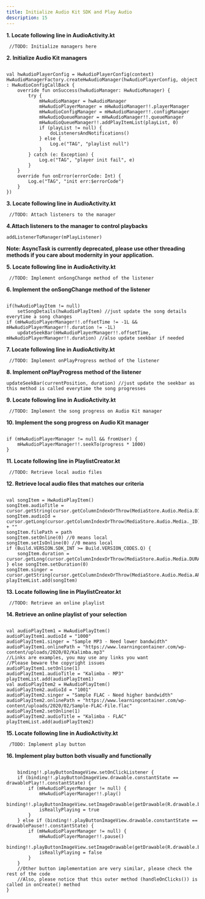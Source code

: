 ```yaml
---
title: Initialize Audio Kit SDK and Play Audio
description: 15
---
```


<p><strong>1. Locate following line in AudioActivity.kt </strong></p>
<pre><div id="copy-button10" class="copy-btn" title="Copy" onclick="copyCode(this.id)"></div><code> //TODO: Initialize managers here<span class="pln">
</span></code></pre>
<p><strong>2. Initialize Audio Kit managers</strong></p>
<pre><div id="copy-button11" class="copy-btn" title="Copy" onclick="copyCode(this.id)"></div><code>
val hwAudioPlayerConfig = HwAudioPlayerConfig(context)
HwAudioManagerFactory.createHwAudioManager(hwAudioPlayerConfig, object : HwAudioConfigCallBack {
    override fun onSuccess(hwAudioManager: HwAudioManager) {
        try {
            mHwAudioManager = hwAudioManager
            mHwAudioPlayerManager = mHwAudioManager!!.playerManager
            mHwAudioConfigManager = mHwAudioManager!!.configManager
            mHwAudioQueueManager = mHwAudioManager!!.queueManager
            mHwAudioQueueManager!!.addPlayItemList(playList, 0)
            if (playList != null) {
                doListenersAndNotifications()
            } else {
                Log.e("TAG", "playlist null")
            }
        } catch (e: Exception) {
            Log.e("TAG", "player init fail", e)
        }
    }
    override fun onError(errorCode: Int) {
        Log.e("TAG", "init err:$errorCode")
    }
})<span class="pln">
</span></code></pre>

<p><strong>3. Locate following line in AudioActivity.kt</strong></p>
<pre><div id="copy-button12" class="copy-btn" title="Copy" onclick="copyCode(this.id)"></div><code> //TODO: Attach listeners to the manager<span class="pln">
</span></code></pre>
<p><strong>4.Attach listeners to the manager to control playbacks</strong></p>
<pre><div id="copy-button13" class="copy-btn" title="Copy" onclick="copyCode(this.id)"></div><code>addListenerToManager(mPlayListener)<span class="pln">
</span></code></pre>

<aside class="special">
	<p><strong>Note: AsyncTask is currently deprecated, please use other threading methods if you care about modernity in your application.</strong></p>
</aside>

<p><strong>5. Locate following line in AudioActivity.kt</strong></p>
<pre><div id="copy-button19" class="copy-btn" title="Copy" onclick="copyCode(this.id)"></div><code> //TODO: Implement onSongChange method of the listener<span class="pln">
</span></code></pre>
<p><strong>6. Implement the onSongChange method of the listener</strong></p>
<pre><div id="copy-button20" class="copy-btn" title="Copy" onclick="copyCode(this.id)"></div><code>
if(hwAudioPlayItem != null)
    setSongDetails(hwAudioPlayItem) //just update the song details everytime a song changes
if (mHwAudioPlayerManager!!.offsetTime != -1L && mHwAudioPlayerManager!!.duration != -1L) 
    updateSeekBar(mHwAudioPlayerManager!!.offsetTime, mHwAudioPlayerManager!!.duration) //also update seekbar if needed<span class="pln">
</span></code></pre>

<p><strong>7. Locate following line in AudioActivity.kt</strong></p>
<pre><div id="copy-button21" class="copy-btn" title="Copy" onclick="copyCode(this.id)"></div><code> //TODO: Implement onPlayProgress method of the listener<span class="pln">
</span></code></pre>
<p><strong>8. Implement onPlayProgress method of the listener</strong></p>
<pre><div id="copy-button22" class="copy-btn" title="Copy" onclick="copyCode(this.id)"></div><code>updateSeekBar(currentPosition, duration) //just update the seekbar as this method is called everytime the song progresses<span class="pln">
</span></code></pre>

<p><strong>9. Locate following line in AudioActivity.kt</strong></p>
<pre><div id="copy-button23" class="copy-btn" title="Copy" onclick="copyCode(this.id)"></div><code> //TODO: Implement the song progress on Audio Kit manager<span class="pln">
</span></code></pre>
<p><strong>10. Implement the song progress on Audio Kit manager</strong></p>
<pre><div id="copy-button24" class="copy-btn" title="Copy" onclick="copyCode(this.id)"></div><code>
if (mHwAudioPlayerManager != null && fromUser) {
    mHwAudioPlayerManager!!.seekTo(progress * 1000)
}</span></code></pre>

<p><strong>11. Locate following line in PlaylistCreator.kt </strong></p>
<pre><div id="copy-button25" class="copy-btn" title="Copy" onclick="copyCode(this.id)"></div><code> //TODO: Retrieve local audio files<span class="pln">
</span></code></pre>
<p><strong>12. Retrieve local audio files that matches our criteria</strong></p>
<pre><div id="copy-button26" class="copy-btn" title="Copy" onclick="copyCode(this.id)"></div><code>
val songItem = HwAudioPlayItem()
songItem.audioTitle = cursor.getString(cursor.getColumnIndexOrThrow(MediaStore.Audio.Media.DISPLAY_NAME))
songItem.audioId = cursor.getLong(cursor.getColumnIndexOrThrow(MediaStore.Audio.Media._ID)).toString() + ""
songItem.filePath = path
songItem.setOnline(0) //0 means local
songItem.setIsOnline(0) //0 means local
if (Build.VERSION.SDK_INT >= Build.VERSION_CODES.Q) {
    songItem.duration = cursor.getLong(cursor.getColumnIndexOrThrow(MediaStore.Audio.Media.DURATION))
} else songItem.setDuration(0)
songItem.singer = cursor.getString(cursor.getColumnIndexOrThrow(MediaStore.Audio.Media.ARTIST))
playItemList.add(songItem)<span class="pln">
</span></code></pre>

<p><strong>13. Locate following line in PlaylistCreator.kt</strong></p>
<pre><div id="copy-button27" class="copy-btn" title="Copy" onclick="copyCode(this.id)"></div><code> //TODO: Retrieve an online playlist<span class="pln">
</span></code></pre>
<p><strong>14. Retrieve an online playlist of your selection</strong></p>
<pre><div id="copy-button28" class="copy-btn" title="Copy" onclick="copyCode(this.id)"></div><code>
val audioPlayItem1 = HwAudioPlayItem()
audioPlayItem1.audioId = "1000"
audioPlayItem1.singer = "Sample MP3 - Need lower bandwidth"
audioPlayItem1.onlinePath = "https://www.learningcontainer.com/wp-content/uploads/2020/02/Kalimba.mp3"
//Links are examples, you may use any links you want
//Please beware the copyright issues
audioPlayItem1.setOnline(1)
audioPlayItem1.audioTitle = "Kalimba - MP3"
playItemList.add(audioPlayItem1)
val audioPlayItem2 = HwAudioPlayItem()
audioPlayItem2.audioId = "1001"
audioPlayItem2.singer = "Sample FLAC - Need higher bandwidth"
audioPlayItem2.onlinePath = "https://www.learningcontainer.com/wp-content/uploads/2020/02/Sample-FLAC-File.flac"
audioPlayItem2.setOnline(1)
audioPlayItem2.audioTitle = "Kalimba - FLAC"
playItemList.add(audioPlayItem2)<span class="pln">
</span></code></pre>

<p><strong>15. Locate following line in AudioActivity.kt</strong></p>
<pre><div id="copy-button29" class="copy-btn" title="Copy" onclick="copyCode(this.id)"></div><code> /TODO: Implement play button<span class="pln">
</span></code></pre>
<p><strong>16. Implement play button both visually and functionally</strong></p>
<pre><div id="copy-button30" class="copy-btn" title="Copy" onclick="copyCode(this.id)"></div><code>
    binding!!.playButtonImageView.setOnClickListener {
    if (binding!!.playButtonImageView.drawable.constantState == drawablePlay!!.constantState) {
        if (mHwAudioPlayerManager != null) {
            mHwAudioPlayerManager!!.play()
            binding!!.playButtonImageView.setImageDrawable(getDrawable(R.drawable.btn_playback_pause_normal))
            isReallyPlaying = true
        }
    } else if (binding!!.playButtonImageView.drawable.constantState == drawablePause!!.constantState) {
        if (mHwAudioPlayerManager != null) {
            mHwAudioPlayerManager!!.pause()
            binding!!.playButtonImageView.setImageDrawable(getDrawable(R.drawable.btn_playback_play_normal))
            isReallyPlaying = false
        }
    }
    //Other button implementation are very similar, please check the rest of the code
    //Also, please notice that this outer method (handleOnClicks()) is called in onCreate() method
}<span class="pln">
</span></code></pre>
